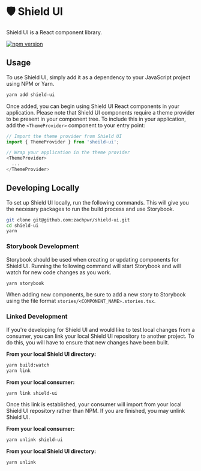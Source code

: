 # :shield: Shield UI

Shield UI is a React component library.

[![npm version](https://img.shields.io/npm/v/shield-ui.svg)](https://www.npmjs.com/package/shield-ui)

## Usage

To use Shield UI, simply add it as a dependency to your JavaScript project using NPM or Yarn.

```bash
yarn add shield-ui
```

Once added, you can begin using Shield UI React components in your application. Please note that Shield UI components require a theme provider to be present in your component tree. To include this in your application, add the `<ThemeProvider>` component to your entry point:

```javascript
// Import the theme provider from Shield UI
import { ThemeProvider } from 'sheild-ui';

// Wrap your application in the theme provider
<ThemeProvider>
  ...
</ThemeProvider>
```

## Developing Locally

To set up Shield UI locally, run the following commands. This will give you the
necesary packages to run the build process and use Storybook.

```bash
git clone git@github.com:zachpwr/shield-ui.git
cd shield-ui
yarn
```

### Storybook Development

Storybook should be used when creating or updating components for Shield UI. Running the following command will start Storybook and will watch for new code changes as you work.

```bash
yarn storybook
```

When adding new components, be sure to add a new story to Storybook using the file format `stories/<COMPONENT_NAME>.stories.tsx`.

### Linked Development

If you're developing for Shield UI and would like to test local changes from a consumer, you can link your local Shield UI repository to another project. To do this, you will have to ensure that new changes have been built.

**From your local Shield UI directory:**
```bash
yarn build:watch
yarn link
```

**From your local consumer:**
```bash
yarn link shield-ui
```

Once this link is established, your consumer will import from your local Shield UI repository rather than NPM. If you are finished, you may unlink Shield UI.

**From your local consumer:**
```bash
yarn unlink shield-ui
```

**From your local Shield UI directory:**
```bash
yarn unlink
```

